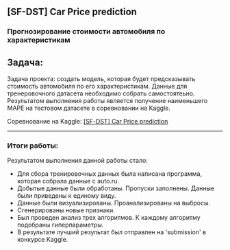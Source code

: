 ﻿## [SF-DST] Car Price prediction<br>
### Прогнозирование стоимости автомобиля по характеристикам <br>

## Задача:
Задача проекта: создать модель, которая будет предсказывать стоимость автомобиля по его характеристикам.
Данные для тренеровочного датасета необходимо собрать самостоятеьно.
Результатом выполнения работы является получение наименьшего MAPE на тестовом датасете в соревновании на Kaggle.

Соревнование на Kaggle: [[SF-DST] Car Price prediction](https://www.kaggle.com/c/sf-dst-car-price-prediction/overview/description)

***

### Итоги работы:


Результатом выполнения данной работы стало:
    
* Для сбора тренировочных данных была написана программа, которая собрала данные с auto.ru.
* Добытые данные были обработаны. Пропуски заполнены. Данные были приведены к единому виду.
* Данные были визуализированы. Проанализированы на выбросы.
* Сгенерированы новые признаки.
* Был проведен анализ трех алгоритмов. К каждому алгоритму подобраны гиперпараметры.
* В результате лучший результат был отправлен на 'submission' в конкурсе Kaggle.